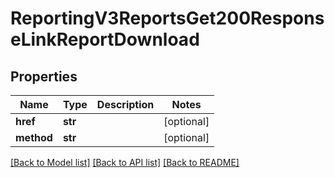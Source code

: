 # ReportingV3ReportsGet200ResponseLinkReportDownload

## Properties
Name | Type | Description | Notes
------------ | ------------- | ------------- | -------------
**href** | **str** |  | [optional] 
**method** | **str** |  | [optional] 

[[Back to Model list]](../README.md#documentation-for-models) [[Back to API list]](../README.md#documentation-for-api-endpoints) [[Back to README]](../README.md)


